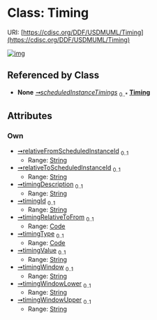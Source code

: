 
# Class: Timing




URI: [https://cdisc.org/DDF/USDMUML/Timing](https://cdisc.org/DDF/USDMUML/Timing)


[![img](https://yuml.me/diagram/nofunky;dir:TB/class/[Code]<timingType%200..1-++[Timing&#124;relativeFromScheduledInstanceId:string%20%3F;relativeToScheduledInstanceId:string%20%3F;timingDescription:string%20%3F;timingId:string%20%3F;timingValue:string%20%3F;timingWindow:string%20%3F;timingWindowLower:string%20%3F;timingWindowUpper:string%20%3F],[Code]<timingRelativeToFrom%200..1-++[Timing],[ScheduledInstance]++-%20scheduledInstanceTimings%200..*>[Timing],[ScheduledInstance],[Code])](https://yuml.me/diagram/nofunky;dir:TB/class/[Code]<timingType%200..1-++[Timing&#124;relativeFromScheduledInstanceId:string%20%3F;relativeToScheduledInstanceId:string%20%3F;timingDescription:string%20%3F;timingId:string%20%3F;timingValue:string%20%3F;timingWindow:string%20%3F;timingWindowLower:string%20%3F;timingWindowUpper:string%20%3F],[Code]<timingRelativeToFrom%200..1-++[Timing],[ScheduledInstance]++-%20scheduledInstanceTimings%200..*>[Timing],[ScheduledInstance],[Code])

## Referenced by Class

 *  **None** *[➞scheduledInstanceTimings](scheduledInstance__scheduledInstanceTimings.md)*  <sub>0..\*</sub>  **[Timing](Timing.md)**

## Attributes


### Own

 * [➞relativeFromScheduledInstanceId](timing__relativeFromScheduledInstanceId.md)  <sub>0..1</sub>
     * Range: [String](types/String.md)
 * [➞relativeToScheduledInstanceId](timing__relativeToScheduledInstanceId.md)  <sub>0..1</sub>
     * Range: [String](types/String.md)
 * [➞timingDescription](timing__timingDescription.md)  <sub>0..1</sub>
     * Range: [String](types/String.md)
 * [➞timingId](timing__timingId.md)  <sub>0..1</sub>
     * Range: [String](types/String.md)
 * [➞timingRelativeToFrom](timing__timingRelativeToFrom.md)  <sub>0..1</sub>
     * Range: [Code](Code.md)
 * [➞timingType](timing__timingType.md)  <sub>0..1</sub>
     * Range: [Code](Code.md)
 * [➞timingValue](timing__timingValue.md)  <sub>0..1</sub>
     * Range: [String](types/String.md)
 * [➞timingWindow](timing__timingWindow.md)  <sub>0..1</sub>
     * Range: [String](types/String.md)
 * [➞timingWindowLower](timing__timingWindowLower.md)  <sub>0..1</sub>
     * Range: [String](types/String.md)
 * [➞timingWindowUpper](timing__timingWindowUpper.md)  <sub>0..1</sub>
     * Range: [String](types/String.md)
